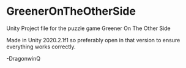 # GreenerOnTheOtherSide
Unity Project file for the puzzle game Greener On The Other Side

Made in Unity 2020.2.1f1 so preferably open in that version to ensure everything works correctly.

-DragonwinQ
